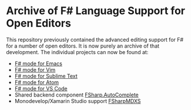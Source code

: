 # Archive of F# Language Support for Open Editors

This repository previously contained the advanced editing support for F# for a number of open editors. It is now purely an archive of that development. The individual projects can now be found at:

* [F# mode for Emacs](https://github.com/fsharp/emacs-fsharp-mode)
* [F# mode for Vim](https://github.com/fsharp/vim-fsharp)
* [F# mode for Sublime Text](https://github.com/fsharp/sublime-fsharp-package)
* [F# mode for Atom](https://github.com/fsprojects/FSharp.Atom)
* [F# mode for VS Code](https://github.com/ionide/ionide-vscode-fsharp)
* Shared backend component [FSharp.AutoComplete](https://github.com/fsharp/FSharp.AutoComplete)
* Monodevelop/Xamarin Studio support [FSharpMDXS](https://github.com/fsharp/xamarin-monodevelop-fsharp-addin)
